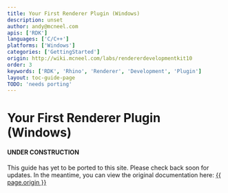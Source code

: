 ```yaml
---
title: Your First Renderer Plugin (Windows)
description: unset
author: andy@mcneel.com
apis: ['RDK']
languages: ['C/C++']
platforms: ['Windows']
categories: ['GettingStarted']
origin: http://wiki.mcneel.com/labs/rendererdevelopmentkit10
order: 3
keywords: ['RDK', 'Rhino', 'Renderer', 'Development', 'Plugin']
layout: toc-guide-page
TODO: 'needs porting'
---
```



# Your First Renderer Plugin (Windows)

<div class="bs-callout bs-callout-danger">
  <h4>UNDER CONSTRUCTION</h4>
  <p>This guide has yet to be ported to this site.  Please check back soon for updates.  
  In the meantime, you can view the original documentation here:
  <a href="{{ page.origin }}">{{ page.origin }}</a></p>
</div>

